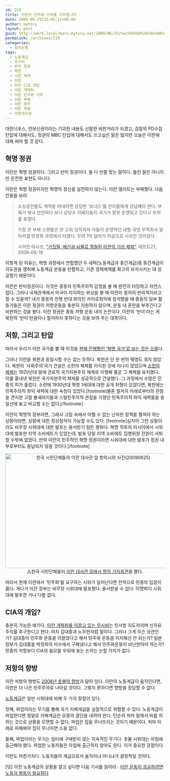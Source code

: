 ```yaml
---
id: 219
title: 이란의 민주화 시위를 지지합니다
date: 2009-06-25T15:05:11+00:00
author: mytory
layout: post
guid: http://work.local/marx.mytory.net/2009/06/25/%ec%9d%b4%eb%9e%80%ec%9d%98-%eb%af%bc%ec%a3%bc%ed%99%94-%ec%8b%9c%ec%9c%84%eb%a5%bc-%ec%a7%80%ec%a7%80%ed%95%a9%eb%8b%88%eb%8b%a4/
permalink: /archives/219
categories:
  - 정치논평
tags:
  - 노동계급
  - 무사비
  - 반미 정권
  - 북한
  - 소련 체제
  - 이란
  - 이란 CIA 개입
  - 이란 개혁파
  - 이란 민주화 시위
  - 이란 부패
  - 이란 정부
  - 이란 혁명
  - 이란대사관
---
```

대한늬우스, 안보신권이라는 기괴한 내용도 신랄한 비판거리가 되겠고, 검찰의 PD수첩 탄압에 대해서도, 정권의 MBC 탄압에 대해서도 쓰고싶은 말은 많지만 오늘은 이란에 대해 써야 할 것 같다.

## 혁명 정권

이란은 혁명 정권이다. 그리고 반미 정권이다. 둘 다 반쯤 맞는 말이다. 틀린 말은 아니지만 온전한 표현도 아니다.

이란은 혁명 정권이지만 혁명의 정신을 실천하지 않는다. 이란 엘리트는 부패했다. 다음 인용을 보라.

> 소상공인들도 계약을 따내려면 상당한 ‘보너스’를 관리들에게 상납해야 한다. 부패가 워낙 만연하다 보니 상당수 지배자들이 국가가 잘못 운영되고 있다고 우려를 표했다.
> 
> 가장 큰 부패 스캔들은 한 고위 성직자의 아들이 운영하던 대형 국영 무역회사 알마카셉 민영화 과정에서 터졌다. 무려 1억 달러가 허공으로 사라진 것이었다.
> 
> <p class="rep">
>   사이먼 아사프, <a href="http://www.left21.com/article/6663" target="_blank" title="기사를 새 창에서 엽니다">“거짓말, 배신과 뇌물로 점철된 이란의 기성 체제”</a>, 레프트21, 2009-06-18
> </p>

이렇게 된 이유는, 혁명 과정에서 연합했던 두 세력(노동계급과 중간계급)중 중간계급이 지도권을 쟁취해 노동계급 운동을 탄합하고, 기존 경제체제를 확고히 유지시키는 데 성공했기 때문이다.

이란은 반미정권이다. 이것은 중동의 민족주의적 감정을 볼 때 완전히 타당하고 자연스럽다. 그러나 국제관계에서 미국이 차지하는 위상을 볼 때 이란이 철저히 반미적이라고 할 수 있을까? 내가 중동의 전쟁 반대 회의인 카이로회의에 참석했을 때 중동의 일부 활동가들은 이란 정권이 저항운동을 충분히 지원하지 않으며, 운동 내 혼란을 부추긴다고 비판하는 것을 봤다. 이란 정권은 중동 저항 운동 내의 논란이다. 이란의 ‘반미’라는 게 북한의 ‘반미’만큼이나 철저하지 못하다는 것을 보여 주는 대목이다.

## 저항, 그리고 탄압

따라서 우리가 이란 국가를 볼 때 이것을 <a href="http://www.left21.com/article/6662" target="_blank" title="크리스 뱀버리, 혁명으로 탄생한 국가, 레프트21, 2009-06-18">현재 진행형인 ‘혁명 국가’로 보는 것은 오류</a>다.

그러나 이란을 북한과 동일시할 수는 없는 듯하다. 북한은 단 한 번의 혁명도 겪지 않았다. 북한의 ‘사회주의’국가 건설은 소련의 체제를 이식한 것에 지나지 않았으며 <a href="http://www.left21.com/article/3987" target="_blank" title="애비 바칸, “옛 소련과 사회주의”, &lt;맞불&gt;, 2007-03-20">소련의 체제</a>는 1920년대 말에 관료적 국가자본주의 체제로 이행해 줄곧 그 체제를 유지했다. 이를 흉내낸 북한은 국가자본주의 체제를 성공적으로 건설했다. 그 과정에서 수많은 민중의 피가 흘렀다. 소련에 1930년대 혁명 1세대에 대한 공개 처형이 있었다면, 북한에는 민족주의적 좌익 세력에 대한 숙청이 있었다.[footnote]물론 철저히 아래로부터의 관점을 견지한 고참 볼셰비키들과 스탈린주의적 관점을 가졌던 민족주의적 좌익 세력들을 동일선에 놓고 비교할 수는 없다.[/footnote]

이란이 혁명적 정부라면, 그래서 고립 속에서 어쩔 수 없는 난처한 정책을 펼쳐야 하는 상황이라면, 상황에 대한 정상참작이 가능할 수도 있다. [footnote]심지어 그런 상황이라도 비무장 시위대에 대한 발포는 용서받기 힘든 행위다. 혁명 직후의 러시아에서 시위대에 발포한 지역 소비에트가 있었는데, 발포 당일 지역 소비에트 집행위원 전원이 사퇴할 수밖에 없었다. 만약 이란이 민주적인 혁명 정권이라면 시위대에 대한 발포가 정권 내부로부터도 용납되지 않을 것이다.[/footnote] 

<p style="text-align: center;">
  <img src="http://work.local/marx.mytory.net/wp-content/uploads/1/cfile3.uf.1510D90F4A4390E628AF41.jpg" class="aligncenter" width="540" height="362" alt="한국 시민단체들의 이란 대사관 앞 항의시위 사진(20090625)" filename="protest_to_iran_G.jpg" filemime="image/jpeg" /><br /> △한국 시민단체들이 <a href="http://www.left21.com/article/6702" target="_blank" title="조명훈, “이란 대사관 앞 항의 집회 - “이란 정부는 민주화 요구 시민들에 대한 탄압과 살해를 중단하라!””, 레프트21, 2009-06-25">이란 대사관 앞에서 항의 기자회견</a>을 했다.
</p>

따라서 현재 이란에서 ‘민주화’를 요구하는 시위가 일어난다면 전적으로 민중의 입장이 옳다. 게다가 이란 정부는 비무장 시위대에 발포했다. 용서받을 수 없다. 이명박이 시위대에 발포한 거나 다름 없다.

## CIA의 개입?

충분히 가능한 얘기다. <a href="" target="_blank" title="사이먼 아사프, “대중의 분노가 폭발하면서 이란 지배자들이 분열하고 있다”, 레프트21, 2009-06-18">이란 개혁파를 이끌고 있는 무사비</a>는 친서방 지도자이며 신자유주의를 추구한다고 한다. 마치 김대중과 노무현처럼 말이다. 그러나 그게 무슨 상관인가? 김대중이 민주화 운동을 이끌었다고 해서 민주화 운동을 지지해선 안 되는가? 일본 정부가 김대중을 박정희의 마수에서 구해냈다고 해서 민주화운동이 비난받아야 하는가? 민중의 저항보다 CIA의 음모를 우위에 놓는 논의는 논할 가치가 없다.

## 저항의 향방

이란 저항의 향방도 <a href="http://www.left21.com/article/6424" target="_blank" title="김광일(촛불 마지막 수배자, 광우병국민대책회의 행진팀장), “촛불 1년 특집 - 2008 촛불시위를 돌아보며, 또 다른 저항의 미래를 생각한다”, 레프트21, 2009-04-23">2008년 촛불의 향방</a>과 닮아 있다. 이란의 노동계급이 움직인다면, 이란은 더 나은 민주주의로 나아갈 것이다. 그렇지 못하다면 향방을 장담할 수 없다.

<a href="http://www.left21.com/article/1123" target="_blank" title="콜린 바커, “21세기 마르크스주의 - 노동계급 중심성”, 격주간 &lt;다함께&gt;, 2004-02-28">노동계급</a>은 일반 시위대에 비해 두 가지 장점이 있다.

첫째, 파업이라는 무기를 통해 국가 지배게급을 실질적으로 위협할 수 있다. 노동계급이 파업한다면 정말로 지배계급은 모종의 결단을 내려야 한다. 단순히 처마 밑에서 비를 피하는 것으로 상황을 모면할 수 없다. 파업은 집을 무너뜨리는 것이기 때문이다. 처마 아래로 피해봐야 집이 무너지면 소용 없다.

둘째, 파업이라는 무기는 일터에 구애받지 않는 지속적인 무기다. 촛불 시위대는 아침에 출근해야 했다. 파업한 노동자들은 아침에 출근하지 않아도 된다. 이거 중요한 강점이다.

이란도 마찬가지다. 노동자들이 계급으로서 움직이냐 아니냐가 결정적일 것이다. 

[덧] 이란 노동계급의 상황을 알고 싶다면 다음 기사를 읽어라 : <a href="http://www.left21.com/article/6700" target="_blank" title="나리만 마수미, 레프트21, 2009-06-24">이란 운동이 성공하려면 노동자 행동이 필요하다</a>